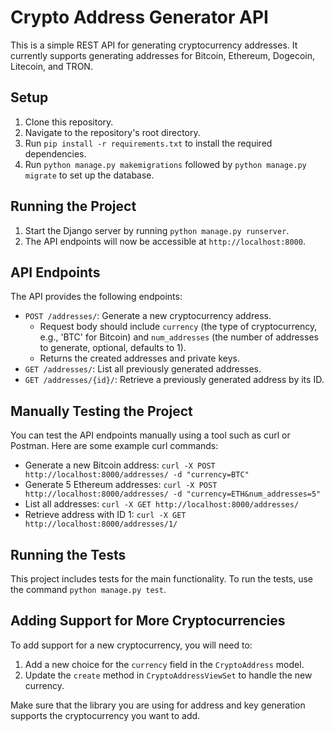 # Crypto Address Generator API

This is a simple REST API for generating cryptocurrency addresses. It currently supports generating addresses for Bitcoin, Ethereum, Dogecoin, Litecoin, and TRON.

## Setup

1. Clone this repository.
2. Navigate to the repository's root directory.
3. Run `pip install -r requirements.txt` to install the required dependencies.
4. Run `python manage.py makemigrations` followed by `python manage.py migrate` to set up the database.

## Running the Project

1. Start the Django server by running `python manage.py runserver`.
2. The API endpoints will now be accessible at `http://localhost:8000`.

## API Endpoints

The API provides the following endpoints:

- `POST /addresses/`: Generate a new cryptocurrency address.
  - Request body should include `currency` (the type of cryptocurrency, e.g., 'BTC' for Bitcoin) and `num_addresses` (the number of addresses to generate, optional, defaults to 1).
  - Returns the created addresses and private keys.
- `GET /addresses/`: List all previously generated addresses.
- `GET /addresses/{id}/`: Retrieve a previously generated address by its ID.

## Manually Testing the Project

You can test the API endpoints manually using a tool such as curl or Postman. Here are some example curl commands:

- Generate a new Bitcoin address: `curl -X POST http://localhost:8000/addresses/ -d "currency=BTC"`
- Generate 5 Ethereum addresses: `curl -X POST http://localhost:8000/addresses/ -d "currency=ETH&num_addresses=5"`
- List all addresses: `curl -X GET http://localhost:8000/addresses/`
- Retrieve address with ID 1: `curl -X GET http://localhost:8000/addresses/1/`

## Running the Tests

This project includes tests for the main functionality. To run the tests, use the command `python manage.py test`.

## Adding Support for More Cryptocurrencies

To add support for a new cryptocurrency, you will need to:
1. Add a new choice for the `currency` field in the `CryptoAddress` model.
2. Update the `create` method in `CryptoAddressViewSet` to handle the new currency.

Make sure that the library you are using for address and key generation supports the cryptocurrency you want to add.
